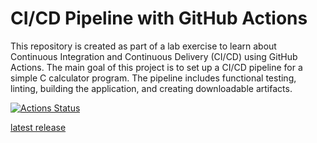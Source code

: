 # CI/CD Pipeline with GitHub Actions

This repository is created as part of a lab exercise to learn about Continuous Integration and Continuous Delivery (CI/CD) using GitHub Actions.
The main goal of this project is to set up a CI/CD pipeline for a simple C calculator program. The pipeline includes functional testing, linting, building the application, and creating downloadable artifacts.

[![Actions Status](https://github.com/Pacho20/cicd/workflows/Test,%20build%20and%20release/badge.svg)](https://github.com/Pacho20/cicd/actions)

[latest release](https://github.com/Pacho20/cicd/releases/tag/latest)